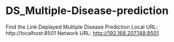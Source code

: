 # DS_Multiple-Disease-prediction


Find the Link Deplayed Multiple Disease Prediction
  Local URL: http://localhost:8501
  Network URL: http://192.168.207.148:8501
